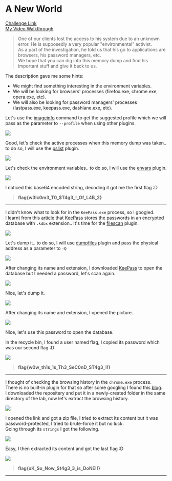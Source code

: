 **A New World**
===================  
[Challenge Link](https://github.com/stuxnet999/MemLabs/tree/master/Lab%202)  
[My Video Walkthrough](https://www.youtube.com/watch?v=fAs2TD0OZMo)

> One of our clients lost the access to his system due to an unknown error. He is supposedly a very popular "environmental" activist.  
> As a part of the investigation, he told us that his go to applications are browsers, his password managers, etc.  
> We hope that you can dig into this memory dump and find his important stuff and give it back to us.

The description gave me some hints:  
- We might find something interesting in the environment variables.
- We will be looking for browsers' processes (firefox.exe, chrome.exe, opera.exe, etc).  
- We will also be looking for password managers' processes (lastpass.exe, keepass.exe, dashlane.exe, etc).  

Let's use the [imageinfo](https://github.com/volatilityfoundation/volatility/wiki/Command-Reference#imageinfo) command to get the suggested profile which we will pass as the parameter to `--profile` when using other plugins.

![](images/Lab2_01.png)  

Good, let's check the active processes when this memory dump was taken.. to do so, I will use the [pslist](https://github.com/volatilityfoundation/volatility/wiki/Command-Reference#pslist) plugin.

![](images/Lab2_02.png)  

Let's check the environment variables.. to do so, I will use the [envars](https://github.com/volatilityfoundation/volatility/wiki/Command-Reference#envars) plugin.

![](images/Lab2_03.png)  

I noticed this base64 encoded string, decoding it got me the first flag :D  

> **flag{w3lc0m3_T0_$T4g3_!_Of_L4B_2}**

--------------------------------------------
I didn't know what to look for in the `KeePass.exe` process, so I googled.  
I learnt from this [article](https://www.techrepublic.com/article/how-to-manage-your-passwords-effectively-with-keepass/) that [KeePass](https://keepass.info/) stores the passwords in an encrypted database with `.kdbx` extension.. It's time for the [filescan](https://github.com/volatilityfoundation/volatility/wiki/Command-Reference#filescan) plugin.  

![](images/Lab2_04.png)

Let's dump it.. to do so, I will use [dumpfiles](https://github.com/volatilityfoundation/volatility/wiki/Command-Reference#dumpfiles) plugin and pass the physical address as a parameter to `-Q`  

![](images/Lab2_05.png)

After changing its name and extension, I downloaded [KeePass](https://keepass.info/) to open the database but I needed a password, let's scan again.  

![](images/Lab2_06.png)

Nice, let's dump it.

![](images/Lab2_07.png)

After changing its name and extension, I opened the picture.

![](images/Lab2_08.png)

Nice, let's use this password to open the database.

In the recycle bin, I found a user named flag, I copied its password which was our second flag :D

![](images/Lab2_09.png)

> **flag{w0w_th1s_1s_Th3_SeC0nD_ST4g3_!!}**

--------------------------------------------
I thought of checking the browsing history in the `chrome.exe` process.  
There is no built-in plugin for that so after some googling I found this [blog](https://blog.superponible.com/2014/08/31/volatility-plugin-chrome-history/).  
I downloaded the repositery and put it in a newly-created folder in the same directory of the lab, now let's extract the browsing history.

![](images/Lab2_10.png)

I opened the link and got a zip file, I tried to extract its content but it was password-protected, I tried to brute-force it but no luck.  
Going through its `strings` I got the following.

![](images/Lab2_11.png)

Easy, I then extracted its content and got the last flag :D

![](images/Lab2_12.png)

> **flag{oK_So_Now_St4g3_3_is_DoNE!!}**

--------------------------------------------

